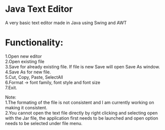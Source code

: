 # Java Text Editor
A very basic text editor made in Java using Swing and AWT
# Functionality:
1.Open new editor  
2.Open existing file  
3.Save for already existing file. If file is new Save will open Save As window.    
4.Save As for new file.  
5.Cut, Copy, Paste, SelectAll  
6.Format -> font family, font style and font size  
7.Exit.  

Note:  
1.The formating of the file is not consistent and I am currently working on making it consistent.  
2.You cannot open the text file directly by right clicking and selecting open with the Jar file, the application first needs to be launched and open option needs to be selected under file menu.
